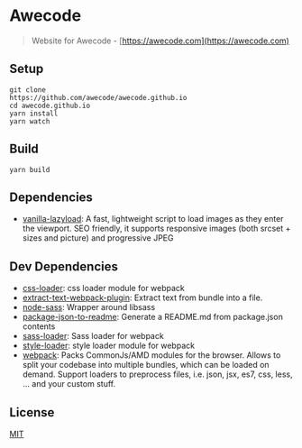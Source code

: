 # Awecode

> Website for Awecode - [https://awecode.com](https://awecode.com)

## Setup

```
git clone 
https://github.com/awecode/awecode.github.io  
cd awecode.github.io  
yarn install  
yarn watch  
```

## Build

```
yarn build
```

## Dependencies
- [vanilla-lazyload](https://github.com/verlok/lazyload): A fast, lightweight script to load images as they enter the viewport. SEO friendly, it supports responsive images (both srcset + sizes and picture) and progressive JPEG


## Dev Dependencies

- [css-loader](https://github.com/webpack/css-loader): css loader module for webpack
- [extract-text-webpack-plugin](https://github.com/webpack-contrib/extract-text-webpack-plugin): Extract text from bundle into a file.
- [node-sass](https://github.com/sass/node-sass): Wrapper around libsass
- [package-json-to-readme](): Generate a README.md from package.json contents
- [sass-loader](https://github.com/webpack-contrib/sass-loader): Sass loader for webpack
- [style-loader](https://github.com/webpack/style-loader): style loader module for webpack
- [webpack](https://github.com/webpack/webpack): Packs CommonJs/AMD modules for the browser. Allows to split your codebase into multiple bundles, which can be loaded on demand. Support loaders to preprocess files, i.e. json, jsx, es7, css, less, ... and your custom stuff.

## License

[MIT](https://github.com/awecode/awecode.github.io/blob/master/LICENSE)
